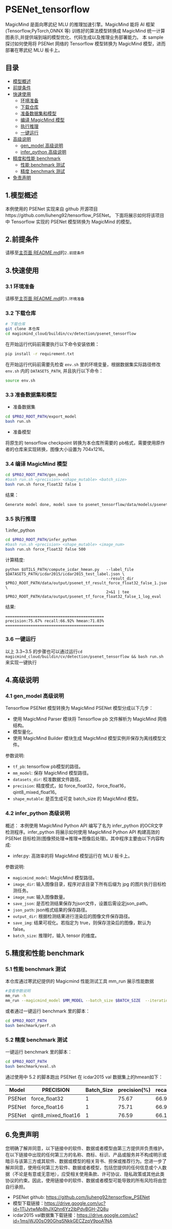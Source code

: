 # PSENet_tensorflow

MagicMind 是面向寒武纪 MLU 的推理加速引擎。MagicMind 能将 AI 框架(Tensorflow,PyTorch,ONNX 等)
训练好的算法模型转换成 MagicMind 统一计算图表示,并提供端到端的模型优化、代码生成以及推理业务部署能力。
本 sample 探讨如何使用将 PSENet 网络的 Tensorflow 模型转换为 MagicMind 模型，进而部署在寒武纪 MLU 板卡上。

## 目录

- [模型概述](#1模型概述)
- [前提条件](#2前提条件)
- [快速使用](#3快速使用)
  - [环境准备](#31-环境准备)
  - [下载仓库](#32-下载仓库)
  - [准备数据集和模型](#33-准备数据集和模型)
  - [编译 MagicMind 模型](#34-编译-magicmind-模型)
  - [执行推理](#35-执行推理)
  - [一键运行](#36-一键运行)
- [高级说明](#4高级说明)
  - [gen_model 高级说明](#41-gen_model-高级说明)
  - [infer_python 高级说明](#42-infer_python-高级说明)
- [精度和性能 benchmark](#5精度和性能-benchmark)
  - [性能 benchmark 测试](#51-性能-benchmark-测试)
  - [精度 benchmark 测试](#52-精度-benchmark-测试)
- [免责声明](#6免责声明)

## 1.模型概述

本例使用的 PSENet 实现来自 github 开源项目https://github.com/liuheng92/tensorflow_PSENet。 下面将展示如何将该项目中 Tensorflow 实现的 PSENet 模型转换为 MagicMind 的模型。

## 2.前提条件

请移至[主页面 README.md](../../../../README.md)的`2.前提条件`

## 3.快速使用

### 3.1 环境准备

请移至[主页面 README.md](../../../../README.md)的`3.环境准备`

### 3.2 下载仓库

```bash
# 下载仓库
git clone 本仓库
cd magicmind_cloud/buildin/cv/detection/psenet_tensorflow
```

在开始运行代码前需要执行以下命令安装依赖：

```bash
pip install -r requirement.txt
```

在开始运行代码前需要先检查 `env.sh` 里的环境变量，根据数据集实际路径修改 `env.sh` 内的 `DATASETS_PATH`, 并且执行以下命令：

```bash
source env.sh
```

### 3.3 准备数据集和模型

- 准备数据集

```bash
cd $PROJ_ROOT_PATH/export_model
bash run.sh
```

- 准备模型

将原生的 tensorflow checkpoint 转换为本仓库所需要的 pb格式，需要使用原作者的仓库来实现转换，图像大小设置为 704x1216。

### 3.4 编译 MagicMind 模型

```bash
cd $PROJ_ROOT_PATH/gen_model
#bash run.sh <precision> <shape_mutable> <batch_size>
bash run.sh force_float32 false 1
```

结果：

```bash
Generate model done, model save to psenet_tensorflow/data/models/psenet_tf_force_float32_false_1
```

### 3.5 执行推理

1.infer_python

```bash
cd $PROJ_ROOT_PATH/infer_python
#bash run.sh <precision> <shape_mutable> <image_num>
bash run.sh force_float32 false 500
```

计算精度:

```
python $UTILS_PATH/compute_icdar_hmean.py   --label_file  $DATASETS_PATH/icdar2015/icdar2015_test_label.json \
                                            --result_dir $PROJ_ROOT_PATH/data/output/psenet_tf_result_force_float32_false_1.json  \
                                            2>&1 | tee $PROJ_ROOT_PATH/data/output/psenet_tf_force_float32_false_1_log_eval
```

结果:

```
===========================================
precision:75.67% recall:66.92% hmean:71.03%
===========================================
```

### 3.6 一键运行

以上 3.3~3.5 的步骤也可以通过运行`cd magicmind_cloud/buildin/cv/detection/psenet_tensorflow && bash run.sh` 来实现一键执行

## 4.高级说明

### 4.1 gen_model 高级说明

Tensorflow PSENet 模型转换为 MagicMind PSENet 模型分成以下几步：

- 使用 MagicMind Parser 模块将 Tensorflow pb 文件解析为 MagicMind 网络结构。
- 模型量化。
- 使用 MagicMind Builder 模块生成 MagicMind 模型实例并保存为离线模型文件。

参数说明:

- `tf_pb`: tensorflow pb模型的路径。
- `mm_model`: 保存 MagicMind 模型路径。
- `datasets_dir`: 校准数据文件路径。
- `precision`: 精度模式，如 force_float32，force_float16，qint8_mixed_float16。
- `shape_mutable`: 是否生成可变 batch_size 的 MagicMind 模型。


### 4.2 infer_python 高级说明

概述：
本例使用 MagicMind Python API 编写了名为 infer_python 的OCR文字检测程序。infer_python 将展示如何使用 MagicMind Python API 构建高效的 PSENet 目标检测(图像预处理=>推理=>图像后处理)。其中程序主要由以下内容构成:

- infer.py: 高效率的将 MagicMind 模型运行在 MLU 板卡上。

参数说明:

- `magicmind_model`: MagicMind 模型路径。
- `image_dir`: 输入图像目录，程序对该目录下所有后缀为 jpg 的图片执行目标检测任务。
- `image_num`: 输入图像数量。
- `save_json`: 是否检测结果保存为json文件，设置后需设定json_path。
- `json_path`: json格式结果的保存路径。
- `output_dir`: 根据检测结果进行渲染后的图像文件保存路径。
- `save_img`: 结果可视化。若指定为 true，则保存渲染后的图像，默认为 false。
- `batch_size`: 推理时，输入 tensor 的维度。

## 5.精度和性能 benchmark

### 5.1 性能 benchmark 测试

本仓库通过寒武纪提供的 Magicmind 性能测试工具 mm_run 展示性能数据

```bash
#查看参数说明
mm_run -h
mm_run --magicmind_model $MM_MODEL --batch_size $BATCH_SIZE  --iterations 1000
```

或者通过一键运行 benchmark 里的脚本：

```bash
cd $PROJ_ROOT_PATH
bash benchmark/perf.sh
```

### 5.2 精度 benchmark 测试

一键运行 benchmark 里的脚本：

```bash
cd $PROJ_ROOT_PATH
bash benchmark/eval.sh
```

通过使用中 5.2 的脚本跑出 PSENet 在 icdar2015 val 数据集上的hmean如下：

| Model  | PRECISION          | Batch_Size | precision(%)   | recall(%) | hmean(%) |
| ------ | ------------------- | ---------- | -------------- | --------- | -------- | 
| PSENet | force_float32       | 1          | 75.67          | 66.92     |  71.03   |
| PSENet | force_float16       | 1          | 75.71          | 66.92     |  71.05   |
| PSENet | qint8_mixed_float16 | 1          | 76.59          | 66.15     |  70.99   |

## 6.免责声明

您明确了解并同意，以下链接中的软件、数据或者模型由第三方提供并负责维护。在以下链接中出现的任何第三方的名称、商标、标识、产品或服务并不构成明示或暗示与该第三方或其软件、数据或模型的相关背书、担保或推荐行为。您进一步了解并同意，使用任何第三方软件、数据或者模型，包括您提供的任何信息或个人数据（不论是有意或无意地），应受相关使用条款、许可协议、隐私政策或其他此类协议的约束。因此，使用链接中的软件、数据或者模型可能导致的所有风险将由您自行承担。

- PSENet github: https://github.com/liuheng92/tensorflow_PSENet
- 模型下载链接：https://drive.google.com/uc?id=1TjJvtwMp8hJXQhn6Yz2lbPdvBGH-ZQ8u
- icdar2015 val数据集下载链接：https://drive.google.com/uc?id=1msjWJ00sO90GhqSNkkGECZzqV9poA1NA
